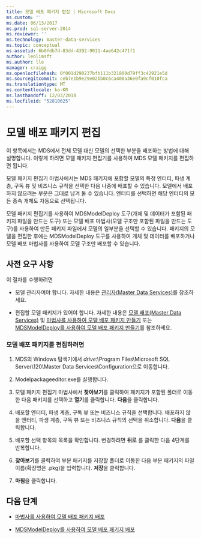 ```yaml
---
title: 모델 배포 패키지 편집 | Microsoft Docs
ms.custom: ''
ms.date: 06/13/2017
ms.prod: sql-server-2014
ms.reviewer: ''
ms.technology: master-data-services
ms.topic: conceptual
ms.assetid: 6b0fdb7d-83dd-4392-9011-4ae642c471f1
author: leolimsft
ms.author: lle
manager: craigg
ms.openlocfilehash: 0f001d290237bfb111b321800d79ff3c42921e5d
ms.sourcegitcommit: ceb7e1b9e29e02bb0c6ca400a36e0fa9cf010fca
ms.translationtype: MT
ms.contentlocale: ko-KR
ms.lasthandoff: 12/03/2018
ms.locfileid: "52810625"
---
```

# <a name="edit-a-model-deployment-package"></a>모델 배포 패키지 편집
  이 항목에서는 MDS에서 전체 모델 대신 모델의 선택한 부분을 배포하는 방법에 대해 설명합니다. 이렇게 하려면 모델 패키지 편집기를 사용하여 MDS 모델 패키지를 편집하면 됩니다.  
  
 모델 패키지 편집기 마법사에서는 MDS 패키지에 포함할 모델의 특정 엔터티, 파생 계층, 구독 뷰 및 비즈니스 규칙을 선택한 다음 나중에 배포할 수 있습니다. 모델에서 배포하지 않으려는 부분은 그대로 남겨 둘 수 있습니다. 엔터티를 선택하면 해당 엔터티의 모든 종속 개체도 자동으로 선택됩니다.  
  
 모델 패키지 편집기를 사용하여 MDSModelDeploy 도구(개체 및 데이터가 포함된 패키지 파일을 만드는 도구) 또는 모델 배포 마법사(모델 구조만 포함된 파일을 만드는 도구)를 사용하여 만든 패키지 파일에서 모델의 일부분을 선택할 수 있습니다. 패키지의 모델을 편집한 후에는 MDSModelDeploy 도구를 사용하여 개체 및 데이터를 배포하거나 모델 배포 마법사를 사용하여 모델 구조만 배포할 수 있습니다.  
  
## <a name="prerequisites"></a>사전 요구 사항  
 이 절차를 수행하려면  
  
-   모델 관리자여야 합니다. 자세한 내용은 [관리자&#40;Master Data Services&#41;](administrators-master-data-services.md)를 참조하세요.  
  
-   편집할 모델 패키지가 있어야 합니다. 자세한 내용은 [모델 배포&#40;Master Data Services&#41;](../../2014/master-data-services/deploying-models-master-data-services.md) 및 [마법사를 사용하여 모델 배포 패키지 만들기](../../2014/master-data-services/create-a-model-deployment-package-by-using-the-wizard.md) 또는 [MDSModelDeploy를 사용하여 모델 배포 패키지 만들기](../../2014/master-data-services/create-a-model-deployment-package-by-using-mdsmodeldeploy.md)를 참조하세요.  
  
### <a name="to-edit-a-model-deployment-package"></a>모델 배포 패키지를 편집하려면  
  
1.  MDS의 Windows 탐색기에서 *drive*:\Program Files\Microsoft SQL Server\120\Master Data Services\Configuration으로 이동합니다.  
  
2.  Modelpackageeditor.exe를 실행합니다.  
  
3.  모델 패키지 편집기 마법사에서 **찾아보기**를 클릭하여 패키지가 포함된 폴더로 이동한 다음 패키지를 선택하고 **열기**를 클릭합니다. **다음**을 클릭합니다.  
  
4.  배포할 엔터티, 파생 계층, 구독 뷰 또는 비즈니스 규칙을 선택합니다. 배포하지 않을 엔터티, 파생 계층, 구독 뷰 또는 비즈니스 규칙의 선택을 취소합니다. **다음**을 클릭합니다.  
  
5.  배포할 선택 항목의 목록을 확인합니다. 변경하려면 **뒤로** 를 클릭한 다음 4단계를 반복합니다.  
  
6.  **찾아보기**를 클릭하여 부분 패키지를 저장할 폴더로 이동한 다음 부분 패키지의 파일 이름(확장명은 .pkg)을 입력합니다. **저장**을 클릭합니다.  
  
7.  **마침**을 클릭합니다.  
  
## <a name="next-steps"></a>다음 단계  
  
-   [마법사를 사용하여 모델 배포 패키지 배포](../../2014/master-data-services/deploy-a-model-deployment-package-by-using-the-wizard.md)  
  
-   [MDSModelDeploy를 사용하여 모델 배포 패키지 배포](../../2014/master-data-services/deploy-a-model-deployment-package-by-using-mdsmodeldeploy.md)  
  
  
